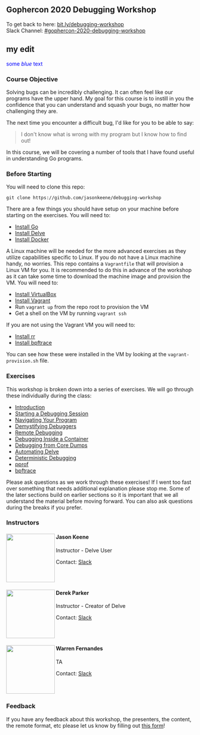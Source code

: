 
## Gophercon 2020 Debugging Workshop

To get back to here: [bit.ly/debugging-workshop][bitly]  
Slack Channel: [#gophercon-2020-debugging-workshop][slack]

## my edit

<span style="color:blue">some *blue* text</span>

### Course Objective

Solving bugs can be incredibly challenging. It can often feel like our
programs have the upper hand. My goal for this course is to instill in you
the confidence that you can understand and squash your bugs, no matter how
challenging they are.

The next time you encounter a difficult bug, I'd like for you to be able to
say:

> I don't know what is wrong with my program but I know how to find out!

In this course, we will be covering a number of tools that I have found
useful in understanding Go programs.

### Before Starting

You will need to clone this repo:

```
git clone https://github.com/jasonkeene/debugging-workshop
```

There are a few things you should have setup on your machine before starting
on the exercises. You will need to:

- [Install Go][install-go]
- [Install Delve][install-delve]
- [Install Docker][install-docker]

A Linux machine will be needed for the more advanced exercises as they
utilize capabilities specific to Linux. If you do not have a Linux machine
handy, no worries. This repo contains a `Vagrantfile` that will provision a
Linux VM for you. It is recommended to do this in advance of the workshop as
it can take some time to download the machine image and provision the VM. You
will need to:

- [Install VirtualBox][install-virtualbox]
- [Install Vagrant][install-vagrant]
- Run `vagrant up` from the repo root to provision the VM
- Get a shell on the VM by running `vagrant ssh`

If you are not using the Vagrant VM you will need to:

- [Install rr][install-rr]
- [Install bpftrace][install-bpftrace]

You can see how these were installed in the VM by looking at the
`vagrant-provision.sh` file.

### Exercises

This workshop is broken down into a series of exercises. We will go through
these individually during the class:

- [Introduction][00]
- [Starting a Debugging Session][01]
- [Navigating Your Program][02]
- [Demystifying Debuggers][03]
- [Remote Debugging][04]
- [Debugging Inside a Container][05]
- [Debugging from Core Dumps][06]
- [Automating Delve][07]
- [Deterministic Debugging][08]
- [pprof][09]
- [bpftrace][10]

Please ask questions as we work through these exercises! If I went too fast
over something that needs additional explanation please stop me. Some of the
later sections build on earlier sections so it is important that we all
understand the material before moving forward. You can also ask questions
during the breaks if you prefer.

### Instructors

<div>

<img src="./jason-keene.jpg" width="130" height="130" align="left" />

#### Jason Keene

Instructor - Delve User

Contact: [Slack](https://gophers.slack.com/archives/D1KEZBKD0)

<br clear="left" />

</div>

<div>

<img src="./derek-parker.jpg" width="130" height="130" align="left" />

#### Derek Parker

Instructor - Creator of Delve

Contact: [Slack](https://gophers.slack.com/archives/DQU4ZQW3E)

<br clear="left" />

</div>

<div>

<img src="./warren-fernandes.jpg" width="130" height="130" align="left" />

#### Warren Fernandes

TA

Contact: [Slack](https://gophers.slack.com/archives/DCKBZL41K)

<br clear="left" />

</div>

### Feedback

If you have any feedback about this workshop, the presenters, the content,
the remote format, etc please let us know by filling out [this form][feedback]!

[bitly]: https://bit.ly/debugging-workshop
[slack]: https://gophers.slack.com/archives/C01BJJMDMB9

[install-go]: http://golang.org/dl
[install-delve]: https://github.com/go-delve/delve/tree/master/Documentation/installation
[install-docker]: https://docs.docker.com/desktop/
[install-virtualbox]: https://www.virtualbox.org/wiki/Downloads
[install-vagrant]: https://www.vagrantup.com/downloads
[install-rr]: https://rr-project.org/
[install-bpftrace]: https://github.com/iovisor/bpftrace/blob/master/INSTALL.md

[00]: https://github.com/jasonkeene/debugging-workshop/blob/master/exercises/00-introduction
[01]: https://github.com/jasonkeene/debugging-workshop/blob/master/exercises/01-starting-a-debugging-session
[02]: https://github.com/jasonkeene/debugging-workshop/blob/master/exercises/02-navigating-your-program
[03]: https://github.com/jasonkeene/debugging-workshop/blob/master/exercises/03-demystifying-debuggers
[04]: https://github.com/jasonkeene/debugging-workshop/blob/master/exercises/04-remote-debugging
[05]: https://github.com/jasonkeene/debugging-workshop/blob/master/exercises/05-debugging-inside-a-container
[06]: https://github.com/jasonkeene/debugging-workshop/blob/master/exercises/06-debugging-from-core-dumps
[07]: https://github.com/jasonkeene/debugging-workshop/blob/master/exercises/07-automating-delve
[08]: https://github.com/jasonkeene/debugging-workshop/blob/master/exercises/08-deterministic-debugging
[09]: https://github.com/jasonkeene/debugging-workshop/blob/master/exercises/09-pprof
[10]: https://github.com/jasonkeene/debugging-workshop/blob/master/exercises/10-bpftrace

[feedback]: https://forms.gle/7utCyAqPwMcPBdQJ9
